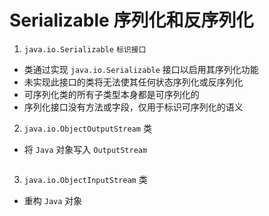 # Serializable 序列化和反序列化

1. `java.io.Serializable` `标识接口`
  - 类通过实现 `java.io.Serializable` 接口以启用其序列化功能
  - 未实现此接口的类将无法使其任何状态序列化或反序列化
  - 可序列化类的所有子类型本身都是可序列化的
  - 序列化接口没有方法或字段，仅用于标识可序列化的语义
2. `java.io.ObjectOutputStream` 类
  - 将 `Java` 对象写入 `OutputStream`
    
    ```java
    ```
  
3. `java.io.ObjectInputStream` 类
  - 重构 `Java` 对象

    ```java
    ```
